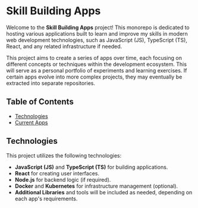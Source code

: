 # Skill Building Apps

Welcome to the **Skill Building Apps** project! This monorepo is dedicated to hosting various applications built to learn and improve my skills in modern web development technologies, such as JavaScript (JS), TypeScript (TS), React, and any related infrastructure if needed.

This project aims to create a series of apps over time, each focusing on different concepts or techniques within the development ecosystem. This will serve as a personal portfolio of experiments and learning exercises. If certain apps evolve into more complex projects, they may eventually be extracted into separate repositories.

## Table of Contents

- [Technologies](#technologies)
- [Current Apps](#current-apps)

## Technologies

This project utilizes the following technologies:

- **JavaScript (JS)** and **TypeScript (TS)** for building applications.
- **React** for creating user interfaces.
- **Node.js** for backend logic (if required).
- **Docker** and **Kubernetes** for infrastructure management (optional).
- **Additional Libraries** and tools will be included as needed, depending on each app's requirements.
